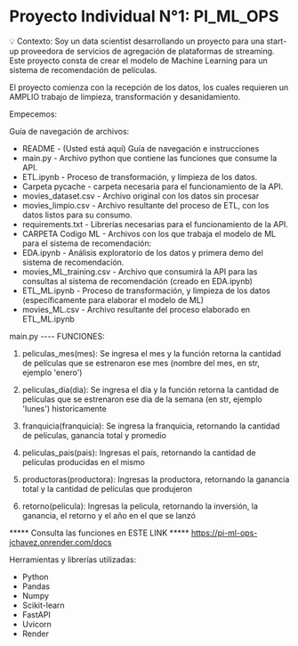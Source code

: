 # Proyecto Individual N°1: PI_ML_OPS


💡 Contexto:
Soy un data scientist desarrollando un proyecto para una start-up proveedora de servicios de agregación de plataformas de streaming. Este proyecto consta de crear el modelo de Machine Learning para un sistema de recomendación de películas.

El proyecto comienza con la recepción de los datos, los cuales requieren un AMPLIO trabajo de limpieza, transformación y desanidamiento.

Empecemos:

Guía de navegación de archivos:
 
 - README - (Usted está aquí) Guía de navegación e instrucciones
 - main.py - Archivo python que contiene las funciones que consume la API.
 - ETL.ipynb - Proceso de transformación, y limpieza de los datos.
 - Carpeta pycache - carpeta necesaria para el funcionamiento de la API.
 - movies_dataset.csv - Archivo original con los datos sin procesar
 - movies_limpio.csv - Archivo resultante del proceso de ETL, con los datos listos para su consumo.
 - requirements.txt - Librerías necesarias para el funcionamiento de la API.
 - CARPETA Codigo ML - Archivos con los que trabaja el modelo de ML para el sistema de recomendación:
 - EDA.ipynb - Análisis exploratorio de los datos y primera demo del sistema de recomendación.
 - movies_ML_training.csv - Archivo que consumirá la API para las consultas al sistema de recomendación (creado en EDA.ipynb)
 - ETL_ML.ipynb - Proceso de transformación, y limpieza de los datos (específicamente para elaborar el modelo de ML)
 - movies_ML.csv - Archivo resultante del proceso elaborado en ETL_ML.ipynb
 

main.py   ---- FUNCIONES:

1. peliculas_mes(mes): Se ingresa el mes y la función retorna la cantidad de películas que se estrenaron ese mes (nombre del mes, en str, ejemplo 'enero')

2. peliculas_dia(dia): Se ingresa el día y la función retorna la cantidad de películas que se estrenaron ese dia de la semana (en str, ejemplo 'lunes') historicamente

3. franquicia(franquicia): Se ingresa la franquicia, retornando la cantidad de películas, ganancia total y promedio

4. peliculas_pais(pais): Ingresas el país, retornando la cantidad de películas producidas en el mismo

5. productoras(productora): Ingresas la productora, retornando la ganancia total y la cantidad de películas que produjeron

6. retorno(pelicula): Ingresas la pelicula, retornando la inversión, la ganancia, el retorno y el año en el que se lanzó



  ***** Consulta las funciones en ESTE LINK *****  https://pi-ml-ops-jchavez.onrender.com/docs
  
  
  
Herramientas y librerías utilizadas:
- Python
- Pandas
- Numpy
- Scikit-learn
- FastAPI
- Uvicorn
- Render
